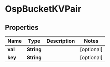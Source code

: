 # OspBucketKVPair

## Properties
Name | Type | Description | Notes
------------ | ------------- | ------------- | -------------
**val** | **String** |  |  [optional]
**key** | **String** |  |  [optional]
